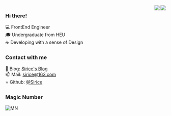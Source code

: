 <img align='right' src="https://github-readme-stats.vercel.app/api?username=siricee&show_icons=true&hide_border=true">

<img align='right' src="https://metrics.lecoq.io/Siricee?template=classic&base.header=0&base.activity=0&base.community=0&base.repositories=0&base.metadata=0&isocalendar=1&isocalendar.duration=half-year&config.timezone=Asia%2FShanghai">


### Hi there!
💻 FrontEnd Engineer<br>
🎓 Undergraduate from HEU<br>
☕ Developing with a sense of Design<br>

### Contact with me

📝 Blog: [Sirice's Blog](https://sirice.netlify.app/)<br>
📫 Mail: sirice@163.com<br>
⭐️ Github: [@Sirice](https://github.com/siricee)<br>

### Magic Number

![MN](https://count.getloli.com/get/@Siricee?theme=moebooru)

